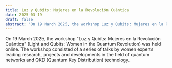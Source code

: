 ```yaml
---
title: Luz y Qubits: Mujeres en la Revolución Cuántica
date: 2025-03-19
draft: false
abstract: "On 19 March 2025, the workshop Luz y Qubits: Mujeres en la Revolución Cuántica (Light and Qubits: Women in the Quantum Revolution) was held online. The workshop consisted of a series of talks by women experts leading research, projects and developments in the field of quantum networks and QKD (Quantum Key Distribution) technology."
---
```


On 19 March 2025, the workshop "Luz y Qubits: Mujeres en la Revolución Cuántica" (Light and Qubits: Women in the Quantum Revolution) was held online. The workshop consisted of a series of talks by women experts leading research, projects and developments in the field of quantum networks and QKD (Quantum Key Distribution) technology.



<!--more-->
